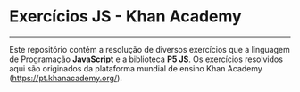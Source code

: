 # Exercícios JS - Khan Academy
---

Este repositório contém a resolução de diversos exercícios que a linguagem de Programação **JavaScript** e a biblioteca **P5 JS**. Os exercícios resolvidos aqui são originados da plataforma mundial de ensino Khan Academy (https://pt.khanacademy.org/). 

